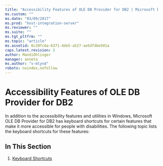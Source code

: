 ```yaml
---
title: "Accessibility Features of OLE DB Provider for DB2 | Microsoft Docs"
ms.custom: ""
ms.date: "03/09/2017"
ms.prod: "host-integration-server"
ms.reviewer: ""
ms.suite: ""
ms.tgt_pltfrm: ""
ms.topic: "article"
ms.assetid: 6c20fc6a-6371-4de5-a527-ae5dfdbe501a
caps.latest.revision: 2
author: MandiOhlinger
manager: anneta
ms.author: "v-mlynd"
robots: noindex,nofollow
---
```

# Accessibility Features of OLE DB Provider for DB2
In addition to the accessibility features and utilities in Windows, Microsoft OLE DB Provider for DB2 has keyboard shortcuts for certain features that make it more accessible for people with disabilities. The following topic lists the keyboard shortcuts for these features:  
  
## In This Section  
  
1.  [Keyboard Shortcuts](../db2oledbv/accessibility-features-of-ole-db-provider-for-db2.md)